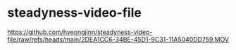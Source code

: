 # steadyness-video-file


<https://github.com/hyeongjinn/steadyness-video-file/raw/refs/heads/main/2DEA1CC6-34BE-45D1-9C31-11A5040DD759.MOV>
